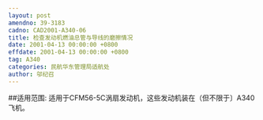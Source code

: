 ```yaml
---
layout: post
amendno: 39-3183
cadno: CAD2001-A340-06
title: 检查发动机燃油总管与导线的磨擦情况
date: 2001-04-13 00:00:00 +0800
effdate: 2001-04-13 00:00:00 +0800
tag: A340
categories: 民航华东管理局适航处
author: 邬纪召
---
```


##适用范围:
适用于CFM56-5C涡扇发动机，这些发动机装在（但不限于〕A340飞机。


